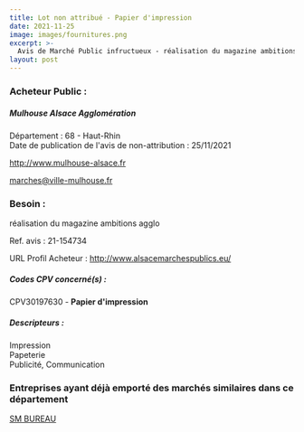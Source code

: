 ```yaml
---
title: Lot non attribué - Papier d'impression
date: 2021-11-25
image: images/fournitures.png
excerpt: >-
  Avis de Marché Public infructueux - réalisation du magazine ambitions agglo
layout: post
---
```


### Acheteur Public :
##### Mulhouse Alsace Agglomération
Département : 68 - Haut-Rhin<br/>
Date de publication de l'avis de non-attribution : 25/11/2021


http://www.mulhouse-alsace.fr

marches@ville-mulhouse.fr


### Besoin :

réalisation du magazine ambitions agglo

Ref. avis : 21-154734

URL Profil Acheteur : http://www.alsacemarchespublics.eu/

##### Codes CPV concerné(s) :
CPV30197630 - **Papier d'impression** <br/>

##### Descripteurs :
Impression <br/>
Papeterie <br/>
Publicité, Communication <br/>

### Entreprises ayant déjà emporté des marchés similaires dans ce département
<a href="/entreprise-561/siren-441859642">SM BUREAU</a><br/><br/>
